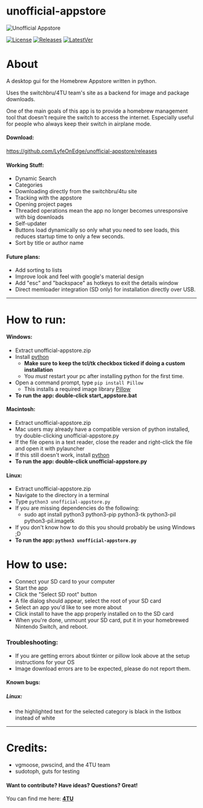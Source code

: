 # unofficial-appstore

![Unofficial Appstore](https://i.imgur.com/0Bw3E7j.png)


[![License](https://img.shields.io/badge/License-GPLv3-blue.svg)]() [![Releases](https://img.shields.io/github/downloads/LyfeOnEdge/unofficial-appstore/total.svg)]() [![LatestVer](https://img.shields.io/github/release-pre/LyfeOnEdge/unofficial-appstore.svg)]()

# About
A desktop gui for the Homebrew Appstore written in python.

Uses the switchbru/4TU team's site as a backend for image and package downloads.

One of the main goals of this app is to provide a homebrew management tool that doesn't require the switch to access the internet. Especially useful for people who always keep their switch in airplane mode. 

#### Download:
https://github.com/LyfeOnEdge/unofficial-appstore/releases

#### Working Stuff:
 - Dynamic Search
 - Categories
 - Downloading directly from the switchbru/4tu site
 - Tracking with the appstore
 - Opening project pages
 - Threaded operations mean the app no longer becomes unresponsive with big downloads
 - Self-updater
 - Buttons load dynamically so only what you need to see loads, this reduces startup time to only a few seconds. 
 - Sort by title or author name

#### Future plans:
 - Add sorting to lists
 - Improve look and feel with google's material design
 - Add "esc" and "backspace" as hotkeys to exit the details window
 - Direct memloader integration (SD only) for installation directly over USB. 
 
***

# How to run:
#### Windows:
- Extract unofficial-appstore.zip
- Install [python](https://www.python.org/downloads/release/python-373/)
    - __Make sure to keep the tcl/tk checkbox ticked if doing a custom installation__
    - You *must* restart your pc after installing python for the first time.
- Open a command prompt, type `pip install Pillow`
    - This installs a required image library [Pillow](https://pypi.org/project/Pillow/2.2.1/)
- __To run the app: double-click start_appstore.bat__

#### Macintosh:
- Extract unofficial-appstore.zip
- Mac users may already have a compatible version of python installed, try double-clicking unofficial-appstore.py
- If the file opens in a text reader, close the reader and right-click the file and open it with pylauncher
- If this still doesn't work, install [python](https://www.python.org/downloads/release/python-373/)
- __To run the app: double-click unofficial-appstore.py__

#### Linux:
- Extract unofficial-appstore.zip
- Navigate to the directory in a terminal
- Type `python3 unofficial-appstore.py`
- If you are missing dependencies do the following:
    - sudo apt install python3 python3-pip python3-tk python3-pil python3-pil.imagetk
- If you don't know how to do this you should probably be using Windows ;D
- __To run the app: `python3 unofficial-appstore.py`__

# How to use:
 - Connect your SD card to your computer
 - Start the app
 - Click the "Select SD root" button
 - A file dialog should appear, select the root of your SD card
 - Select an app you'd like to see more about
 - Click install to have the app properly installed on to the SD card
 - When you're done, unmount your SD card, put it in your homebrewed Nintendo Switch, and reboot.

### Troubleshooting:
 - If you are getting errors about tkinter or pillow look above at the setup instructions for your OS
 - Image download errors are to be expected, please do not report them.

#### Known bugs:
##### Linux:
 -  the highlighted text for the selected category is black in the listbox instead of white

***

# Credits:
 - vgmoose, pwscind, and the 4TU team
 - sudotoph, guts for testing

#### Want to contribute? Have ideas? Questions? Great!
You can find me here: 
**[4TU](https://discord.gg/5AnDNr)**


